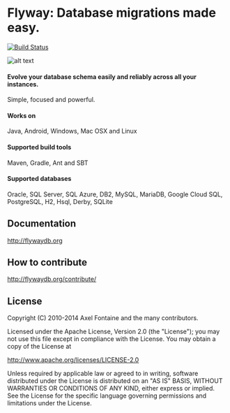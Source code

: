 # Flyway: Database migrations made easy. 
[![Build Status](https://travis-ci.org/flyway/flyway.png)](https://travis-ci.org/flyway/flyway)

![alt text](http://flywaydb.org/assets/logo/flyway-logo-transparent-300.png "Flyway")

#### Evolve your database schema easily and reliably across all your instances.
Simple, focused and powerful.

#### Works on
Java, Android, Windows, Mac OSX and Linux

#### Supported build tools
Maven, Gradle, Ant and SBT

#### Supported databases
Oracle, SQL Server, SQL Azure, DB2, MySQL, MariaDB, Google Cloud SQL, PostgreSQL, H2, Hsql, Derby, SQLite

## Documentation
http://flywaydb.org

## How to contribute
http://flywaydb.org/contribute/

## License
Copyright (C) 2010-2014 Axel Fontaine and the many contributors.

Licensed under the Apache License, Version 2.0 (the "License");
you may not use this file except in compliance with the License.
You may obtain a copy of the License at

http://www.apache.org/licenses/LICENSE-2.0

Unless required by applicable law or agreed to in writing, software
distributed under the License is distributed on an "AS IS" BASIS,
WITHOUT WARRANTIES OR CONDITIONS OF ANY KIND, either express or implied.
See the License for the specific language governing permissions and
limitations under the License.
